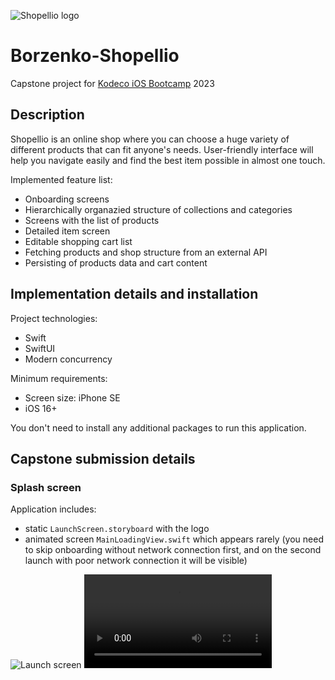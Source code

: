 ![Shopellio logo](https://www.nborzenko.me/assets/shopellio/logo-large.png)

# Borzenko-Shopellio

Capstone project for [Kodeco iOS Bootcamp](https://store.kodeco.com/bootcamp/ios) 2023

## Description

Shopellio is an online shop where you can choose a huge variety of different products that can fit anyone's needs. User-friendly interface will help you navigate easily and find the best item possible in almost one touch.

Implemented feature list:

- Onboarding screens
- Hierarchically organazied structure of collections and categories
- Screens with the list of products
- Detailed item screen
- Editable shopping cart list
- Fetching products and shop structure from an external API
- Persisting of products data and cart content

## Implementation details and installation

Project technologies:

- Swift
- SwiftUI
- Modern concurrency

Minimum requirements:

- Screen size: iPhone SE
- iOS 16+

You don't need to install any additional packages to run this application.

## Capstone submission details

### Splash screen

Application includes:

- static `LaunchScreen.storyboard` with the logo
- animated screen `MainLoadingView.swift` which appears rarely (you need to skip onboarding without network connection first, and on the second launch with poor network connection it will be visible)

![Launch screen](https://www.nborzenko.me/assets/shopellio/report/launch-screen.png)
![Animated splash screen](https://www.nborzenko.me/assets/shopellio/report/animated-splash-screen.mp4)
